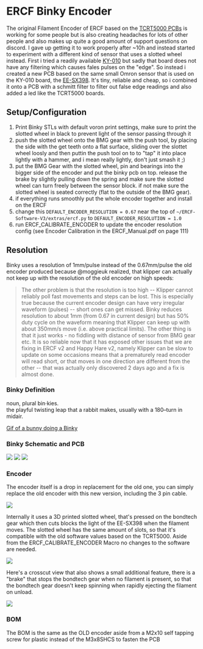 # ERCF Binky Encoder

The original Filament Encoder of ERCF based on the [TCRT5000 PCBs](Images/TCRT5000.jpg) is working for some people but is also creating headaches for lots of other people and also makes up quite a good amount of support questions on discord.
I gave up getting it to work properly after ~10h and instead started to experiment with a different kind of sensor that uses a slotted wheel instead.
First i tried a readily available [KY-010](https://www.google.com/search?q=ky-010) but sadly that board does not have any
filtering which causes fales pulses on the "edge".
So instead i created a new PCB based on the same small Omron sensor that is used on the KY-010 board, the [EE-SX398](https://omronfs.omron.com/en_US/ecb/products/pdf/en-ee_sx398_498.pdf).
It's tiny, reliable and cheap, so i combined it onto a PCB with a schmitt filter to filter out false edge readings and also added a led like the TCRT5000 boards.

## Setup/Configuration

1. Print Binky STLs with default voron print settings, make sure to print the slotted wheel in black to prevent light of the sensor passing through it
2. push the slotted wheel onto the BMG gear with the push tool, by placing the side with the get teeth onto a flat surface, sliding over the slottet wheel loosly and then puttin the push tool on to to "tap" it into place lightly with a hammer, and i mean really lightly, don't just smash it ;)
3. put the BMG Gear with the slotted wheel, pin and bearings into the bigger side of the encoder and put the binky pcb on top. release the brake by slightly pulling down the spring and make sure the slotted wheel can turn freely between the sensor block. if not make sure the slotted wheel is seated correctly (flat to the outside of the BMG gear).
4. if everything runs smoothly put the whole encoder together and install on the ERCF
5. change this `DEFAULT_ENCODER_RESOLUTION = 0.67` near the top of `~/ERCF-Software-V3/extras/ercf.py` to `DEFAULT_ENCODER_RESOLUTION = 1.0`
6. run ERCF_CALIBRATE_ENCODER to update the encoder resolution config (see Encoder Calibration in the ERCF_Manual.pdf on page 111)

## Resolution

Binky uses a resolution of 1mm/pulse instead of the 0.67mm/pulse the old encoder produced because @moggieuk realized, that klipper can actually not keep up with the resolution of the old encoder on high speeds: 

> The other problem is that the resolution is too high -- Klipper cannot reliably poll fast movements and steps can be lost.  This is especially true because the current encoder design can have very irregular waveform (pulses) -- short ones can get missed.  Binky reduces resolution to about 1mm (from 0.67 in current design) but has 50% duty cycle on the waveform meaning that Klipper can keep up with about 350mm/s move (i.e. above practical limits).  The other thing is that it just works - no fiddling with distance of sensor from BMG gear etc. 
> It is so reliable now that it has exposed other issues that we are fixing in ERCF v2 and Happy Hare v2, namely Klipper can be slow to update on some occasions means that a prematurely read encoder will read short, or that moves in one direction are different from the other -- that was actually only discovered 2 days ago and a fix is almost done.

### Binky Definition

noun, plural bin·kies.<br />
the playful twisting leap that a rabbit makes, usually with a 180–turn in midair.

[Gif of a bunny doing a Binky](https://i.gifer.com/origin/eb/eb16649d507bedd98d8b4ef09b3748fc.gif)

### Binky Schematic and PCB

![](Images/BinkySchematic.png)
![](Images/BinkyPcbTop.png)
![](Images/BinkyPcbBottom.png)

### Encoder

The encoder itself is a drop in replacement for the old one, you can simply replace the old encoder with this new version, including the 3 pin cable.

![](Images/MainView.png)

Internally it uses a 3D printed slotted wheel, that's pressed on the bondtech gear which then cuts blocks the light of the EE-SX398 when the filament moves.
The slotted wheel has the same amount of slots, so that it's compatible with the old software values based on the TCRT5000.
Aside from the ERCF_CALIBRATE_ENCODER Macro no changes to the software are needed.

![](Images/InternalView1.png)

Here's a crosscut view that also shows a small additional feature, there is a "brake" that stops the bondtech gear when no filament is present, so that the bondtech gear doesn't keep spinning when rapidly ejecting the filament on unload.

![](Images/Crosscut1.png)

### BOM

The BOM is the same as the OLD encoder aside from a M2x10 self tapping screw for plastic instead of the M3x8SHCS to fasten the PCB
